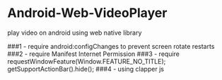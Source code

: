 # Android-Web-VideoPlayer
play video on android using web native library

###1 - require android:configChanges to prevent screen rotate restarts
###2 - require Manifest Internet Permission
###3 - require requestWindowFeature(Window.FEATURE_NO_TITLE); getSupportActionBar().hide();
###4 - using clapper js

